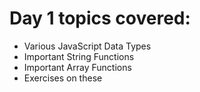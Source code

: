 # Day 1 topics covered:

* Various JavaScript Data Types
* Important String Functions
* Important Array Functions
* Exercises on these